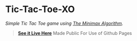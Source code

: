 # Tic-Tac-Toe-XO
*Simple Tic Tac Toe game using [The Minimax Algorithm](https://en.wikipedia.org/wiki/Minimax).*

>**[See it Live Here](https://mahyar-gh.github.io/Tic-Tac-Toe-XO/)** Made Public For Use of Github Pages
